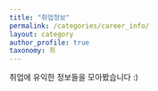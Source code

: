```yaml
---
title: "취업정보"
permalink: /categories/career_info/
layout: category
author_profile: true
taxonomy: 취
---
```

취업에 유익한 정보들을 모아봤습니다 :)
